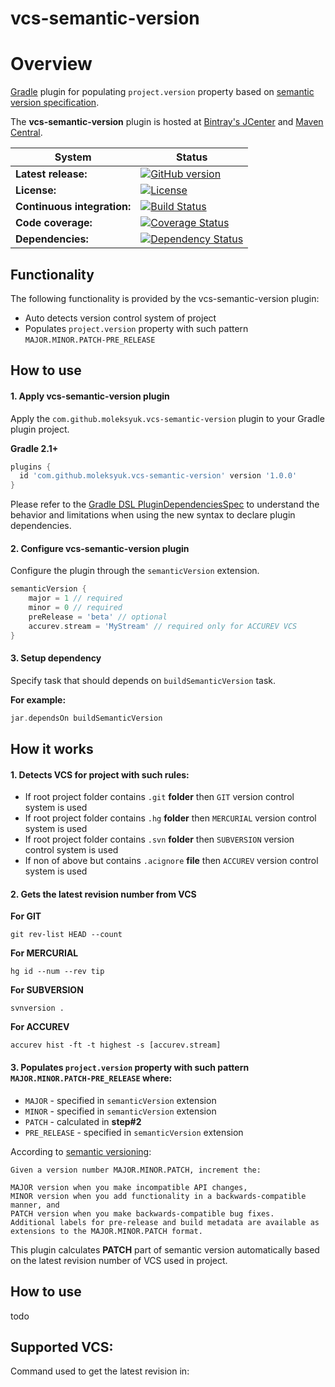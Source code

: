 vcs-semantic-version
===================

# Overview
[Gradle](http://www.gradle.org) plugin for populating `project.version` property based on [semantic version specification](http://semver.org/).

The **vcs-semantic-version** plugin is hosted at [Bintray's JCenter](https://bintray.com/moleksyuk/gradle-plugins/vcs-semantic-version) and [Maven Central](http://search.maven.org/#search%7Cga%7C1%7Ca%3A%22vcs-semantic-version%22).

System|Status
---|---
**Latest release:**   |[![GitHub version](https://badge.fury.io/gh/moleksyuk%2Fvcs-semantic-version.svg)](http://badge.fury.io/gh/moleksyuk%2Fvcs-semantic-version)
**License:**   |[![License](http://img.shields.io/:license-mit-blue.svg)](http://doge.mit-license.org)
**Continuous integration:**   |[![Build Status](https://travis-ci.org/moleksyuk/vcs-semantic-version.svg?branch=master)](https://travis-ci.org/moleksyuk/vcs-semantic-version)
**Code coverage:**   |[![Coverage Status](https://img.shields.io/coveralls/moleksyuk/vcs-semantic-version.svg)](https://coveralls.io/r/moleksyuk/vcs-semantic-version)
**Dependencies:**   |[![Dependency Status](https://www.versioneye.com/user/projects/54ad0e61b6c7ffd180000150/badge.svg?style=flat)](https://www.versioneye.com/user/projects/54ad0e61b6c7ffd180000150)


## Functionality
The following functionality is provided by the vcs-semantic-version plugin:

 * Auto detects version control system of project
 * Populates `project.version` property with such pattern `MAJOR.MINOR.PATCH-PRE_RELEASE`

## How to use
#### 1. Apply vcs-semantic-version plugin
Apply the `com.github.moleksyuk.vcs-semantic-version` plugin to your Gradle plugin project.

**Gradle 2.1+**

```groovy
plugins {
  id 'com.github.moleksyuk.vcs-semantic-version' version '1.0.0'
}
```
Please refer to the [Gradle DSL PluginDependenciesSpec](http://www.gradle.org/docs/current/dsl/org.gradle.plugin.use.PluginDependenciesSpec.html) to
understand the behavior and limitations when using the new syntax to declare plugin dependencies.

#### 2. Configure vcs-semantic-version plugin
Configure the plugin through the `semanticVersion` extension.

```groovy
semanticVersion {
    major = 1 // required
    minor = 0 // required
    preRelease = 'beta' // optional
    accurev.stream = 'MyStream' // required only for ACCUREV VCS
}
```

#### 3. Setup dependency
Specify task that should depends on `buildSemanticVersion` task.

**For example:**
```groovy
jar.dependsOn buildSemanticVersion
```


## How it works
#### 1. Detects VCS for project with such rules:

 * If root project folder contains `.git` **folder** then `GIT` version control system is used
 * If root project folder contains `.hg` **folder** then `MERCURIAL` version control system is used
 * If root project folder contains `.svn` **folder** then `SUBVERSION` version control system is used
 * If non of above but contains `.acignore` **file** then `ACCUREV` version control system is used

#### 2. Gets the latest revision number from VCS

**For GIT**
```
git rev-list HEAD --count
```

**For MERCURIAL**
```
hg id --num --rev tip
```

**For SUBVERSION**
```
svnversion .
```

**For ACCUREV**
```
accurev hist -ft -t highest -s [accurev.stream]
```

#### 3. Populates `project.version` property with such pattern `MAJOR.MINOR.PATCH-PRE_RELEASE` where:
 * `MAJOR` - specified in `semanticVersion` extension
 * `MINOR` - specified in `semanticVersion` extension
 * `PATCH` - calculated in **step#2**
 * `PRE_RELEASE` - specified in `semanticVersion` extension







According to [semantic versioning](http://semver.org/):

```
Given a version number MAJOR.MINOR.PATCH, increment the:

MAJOR version when you make incompatible API changes,
MINOR version when you add functionality in a backwards-compatible manner, and
PATCH version when you make backwards-compatible bug fixes.
Additional labels for pre-release and build metadata are available as extensions to the MAJOR.MINOR.PATCH format.
```
This plugin calculates **PATCH** part of semantic version automatically based on the latest revision number of VCS used in project.

## How to use
todo

## Supported VCS:
Command used to get the latest revision in:


